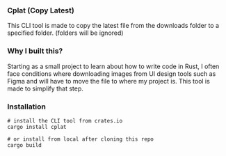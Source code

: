 ### Cplat (Copy Latest)

This CLI tool is made to copy the latest file from the downloads folder to a specified folder. (folders will be ignored)

### Why I built this?

Starting as a small project to learn about how to write code in Rust, I often face conditions where downloading images from UI design tools such as Figma and will have to move the file to where my project is. This tool is made to simplify that step.

### Installation

```shell
# install the CLI tool from crates.io
cargo install cplat

# or install from local after cloning this repo
cargo build
```